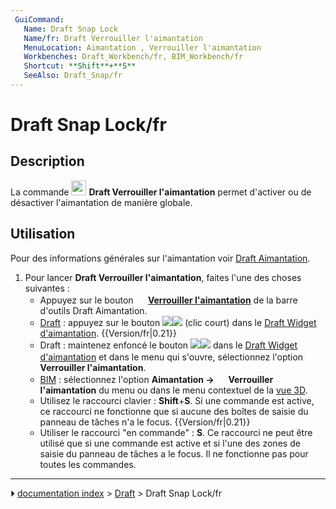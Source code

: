 ```yaml
---
 GuiCommand:
   Name: Draft Snap Lock
   Name/fr: Draft Verrouiller l'aimantation
   MenuLocation: Aimantation , Verrouiller l'aimantation
   Workbenches: Draft_Workbench/fr, BIM_Workbench/fr
   Shortcut: **Shift**+**S**
   SeeAlso: Draft_Snap/fr
---
```


# Draft Snap Lock/fr

## Description

La commande <img alt="" src=images/Draft_Snap_Lock.svg  style="width:24px;"> **Draft Verrouiller l\'aimantation** permet d\'activer ou de désactiver l\'aimantation de manière globale.



## Utilisation

Pour des informations générales sur l\'aimantation voir [Draft Aimantation](Draft_Snap/fr.md).

1.  Pour lancer **Draft Verrouiller l\'aimantation**, faites l\'une des choses suivantes :
    -   Appuyez sur le bouton **<img src="images/Draft_Snap_Lock.svg" width=16px> [Verrouiller l'aimantation](Draft_Snap_Lock/fr.md)** de la barre d\'outils Draft Aimantation.
    -   [Draft](Draft_Workbench/fr.md) : appuyez sur le bouton **<img src="images/Draft_Snap_Lock.svg" width=x16px><img src="images/Toolbar_flyout_arrow.svg" width=x16px>** (clic court) dans le [Draft Widget d\'aimantation](Draft_snap_widget/fr.md). {{Version/fr|0.21}}
    -   Draft : maintenez enfoncé le bouton **<img src="images/Draft_Snap_Lock.svg" width=x16px><img src="images/Toolbar_flyout_arrow.svg" width=x16px>** dans le [Draft Widget d\'aimantation](Draft_snap_widget/fr.md) et dans le menu qui s\'ouvre, sélectionnez l\'option **<img src="images/Draft_Snap_Lock.svg" width=16px> Verrouiller l'aimantation**.
    -   [BIM](BIM_Workbench/fr.md) : sélectionnez l\'option **Aimantation → <img src="images/Draft_Snap_Lock.svg" width=16px> Verrouiller l'aimantation** du menu ou dans le menu contextuel de la [vue 3D](3D_view/fr.md).
    -   Utilisez le raccourci clavier : **Shift**+**S**. Si une commande est active, ce raccourci ne fonctionne que si aucune des boîtes de saisie du panneau de tâches n\'a le focus. {{Version/fr|0.21}}
    -   Utiliser le raccourci \"en commande\" : **S**. Ce raccourci ne peut être utilisé que si une commande est active et si l\'une des zones de saisie du panneau de tâches a le focus. Il ne fonctionne pas pour toutes les commandes.



---
⏵ [documentation index](../README.md) > [Draft](Draft_Workbench.md) > Draft Snap Lock/fr
